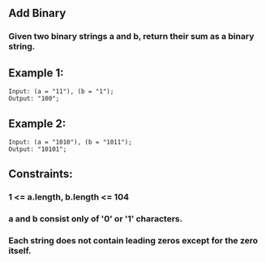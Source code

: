 ## Add Binary

### Given two binary strings a and b, return their sum as a binary string.

## Example 1:

```node
Input: (a = "11"), (b = "1");
Output: "100";
```

## Example 2:

```node
Input: (a = "1010"), (b = "1011");
Output: "10101";
```

## Constraints:

### 1 <= a.length, b.length <= 104

### a and b consist only of '0' or '1' characters.

### Each string does not contain leading zeros except for the zero itself.
